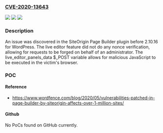 ### [CVE-2020-13643](https://cve.mitre.org/cgi-bin/cvename.cgi?name=CVE-2020-13643)
![](https://img.shields.io/static/v1?label=Product&message=n%2Fa&color=blue)
![](https://img.shields.io/static/v1?label=Version&message=n%2Fa&color=blue)
![](https://img.shields.io/static/v1?label=Vulnerability&message=n%2Fa&color=brighgreen)

### Description

An issue was discovered in the SiteOrigin Page Builder plugin before 2.10.16 for WordPress. The live editor feature did not do any nonce verification, allowing for requests to be forged on behalf of an administrator. The live_editor_panels_data $_POST variable allows for malicious JavaScript to be executed in the victim's browser.

### POC

#### Reference
- https://www.wordfence.com/blog/2020/05/vulnerabilities-patched-in-page-builder-by-siteorigin-affects-over-1-million-sites/

#### Github
No PoCs found on GitHub currently.

